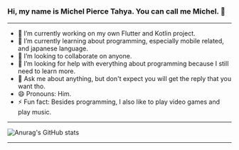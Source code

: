 ### Hi, my name is Michel Pierce Tahya. You can call me Michel. 👋


---


- 🔭 I’m currently working on my own Flutter and Kotlin project.
- 🌱 I’m currently learning about programming, especially mobile related, and japanese language.
- 👯 I’m looking to collaborate on anyone.
- 🤔 I’m looking for help with everything about programming because I still need to learn more.
- 💬 Ask me about anything, but don't expect you will get the reply that you want tho.
- 😄 Pronouns: Him.
- ⚡ Fun fact: Besides programming, I also like to play video games and play music.


---


![Anurag's GitHub stats](https://github-readme-stats.vercel.app/api?username=MichelPT&theme=highcontast&show_icons=true$hide_border=true$border_radius=15)


---



<!--
<img align="left" alt="MichelPT's Github Stats" src="https://github-readme-stats.vercel.app/api?username=MichelPT&show_icons=true&$hide_border=true$?theme=synthwave" />






**MichelPT/MichelPT** is a ✨ _special_ ✨ repository because its `README.md` (this file) appears on your GitHub profile.
- 📫 How to reach me: ...


-->




